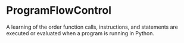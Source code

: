 # ProgramFlowControl
A learning of the order function calls, instructions, and statements are executed or evaluated when a program is running in Python.
